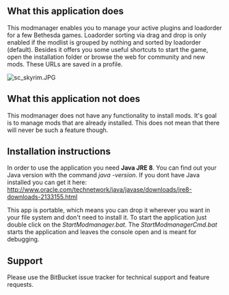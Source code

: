 ## What this application does ##
This modmanager enables you to manage your active plugins and loadorder for a few Bethesda games. Loadorder sorting via drag and drop is only enabled if the modlist is grouped by nothing and sorted by loadorder (default).
Besides it offers you some useful shortcuts to start the game, open the installation folder or browse the web for community and new mods. These URLs are saved in a profile. 

![sc_skyrim.JPG](https://bitbucket.org/repo/6kzgr6/images/2585981047-sc_skyrim.JPG)

## What this application **not** does ##
This modmanager does not have any functionality to install mods. It's goal is to manage mods that are already installed. This does not mean that there will never be such a feature though.

## Installation instructions ##
In order to use the application you need **Java JRE 8**. You can find out your Java version with the command *java -version*. If you dont have Java installed you can get it here: 
http://www.oracle.com/technetwork/java/javase/downloads/jre8-downloads-2133155.html

This app is portable, which means you can drop it wherever you want in your file system and don't need to install it. To start the application just double click on the *StartModmanager.bat*. The *StartModmanagerCmd.bat* starts the application and leaves the console open and is meant for debugging.

## Support ##
Please use the BitBucket issue tracker for technical support and feature requests.